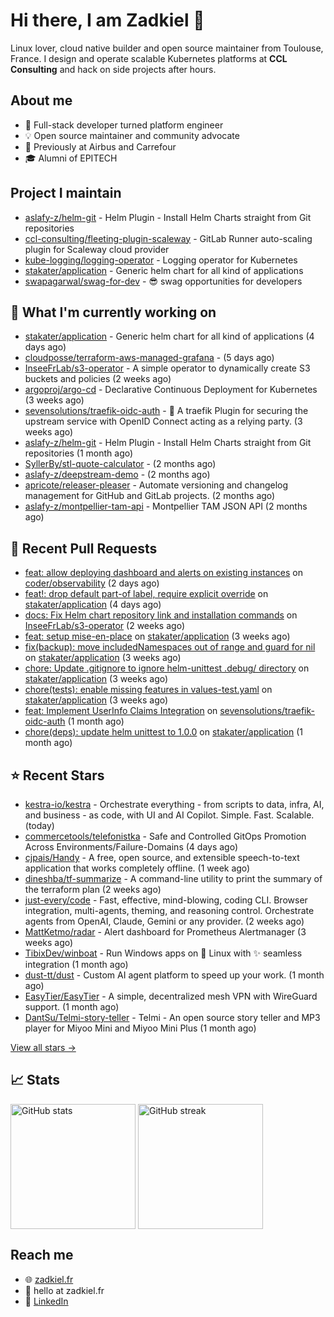 # Hi there, I am Zadkiel 👋

Linux lover, cloud native builder and open source maintainer from Toulouse, France. I design and operate scalable Kubernetes platforms at **CCL Consulting** and hack on side projects after hours.

## About me

* 💼 Full-stack developer turned platform engineer
* 💡 Open source maintainer and community advocate
* 🏢 Previously at Airbus and Carrefour
* 🎓 Alumni of EPITECH

## Project I maintain

- [aslafy-z/helm-git](https://github.com/aslafy-z/helm-git) - Helm Plugin - Install Helm Charts straight from Git repositories
- [ccl-consulting/fleeting-plugin-scaleway](https://gitlab.com/ccl-consulting/fleeting-plugin-scaleway) - GitLab Runner auto-scaling plugin for Scaleway cloud provider
- [kube-logging/logging-operator](https://github.com/kube-logging/logging-operator) - Logging operator for Kubernetes
- [stakater/application](https://github.com/stakater/application) - Generic helm chart for all kind of applications
- [swapagarwal/swag-for-dev](https://github.com/swapagarwal/swag-for-dev) - 😎 swag opportunities for developers

## 👷 What I'm currently working on


- [stakater/application](https://github.com/stakater/application) - Generic helm chart for all kind of applications (4 days ago)
- [cloudposse/terraform-aws-managed-grafana](https://github.com/cloudposse/terraform-aws-managed-grafana) -  (5 days ago)
- [InseeFrLab/s3-operator](https://github.com/InseeFrLab/s3-operator) - A simple operator to dynamically create S3 buckets and policies (2 weeks ago)
- [argoproj/argo-cd](https://github.com/argoproj/argo-cd) - Declarative Continuous Deployment for Kubernetes (3 weeks ago)
- [sevensolutions/traefik-oidc-auth](https://github.com/sevensolutions/traefik-oidc-auth) - 🧩 A traefik Plugin for securing the upstream service with OpenID Connect acting as a relying party. (3 weeks ago)
- [aslafy-z/helm-git](https://github.com/aslafy-z/helm-git) - Helm Plugin - Install Helm Charts straight from Git repositories (1 month ago)
- [SyllerBy/stl-quote-calculator](https://github.com/SyllerBy/stl-quote-calculator) -  (2 months ago)
- [aslafy-z/deepstream-demo](https://github.com/aslafy-z/deepstream-demo) -  (2 months ago)
- [apricote/releaser-pleaser](https://github.com/apricote/releaser-pleaser) - Automate versioning and changelog management for GitHub and GitLab projects. (2 months ago)
- [aslafy-z/montpellier-tam-api](https://github.com/aslafy-z/montpellier-tam-api) - Montpellier TAM JSON API (2 months ago)



## 🔨 Recent Pull Requests


- [feat: allow deploying dashboard and alerts on existing instances](https://github.com/coder/observability/pull/62) on [coder/observability](https://github.com/coder/observability) (2 days ago)
- [feat!: drop default part-of label, require explicit override](https://github.com/stakater/application/pull/455) on [stakater/application](https://github.com/stakater/application) (4 days ago)
- [docs: Fix Helm chart repository link and installation commands](https://github.com/InseeFrLab/s3-operator/pull/103) on [InseeFrLab/s3-operator](https://github.com/InseeFrLab/s3-operator) (2 weeks ago)
- [feat: setup mise-en-place](https://github.com/stakater/application/pull/450) on [stakater/application](https://github.com/stakater/application) (3 weeks ago)
- [fix(backup): move includedNamespaces out of range and guard for nil](https://github.com/stakater/application/pull/448) on [stakater/application](https://github.com/stakater/application) (3 weeks ago)
- [chore: Update .gitignore to ignore helm-unittest .debug/ directory](https://github.com/stakater/application/pull/447) on [stakater/application](https://github.com/stakater/application) (3 weeks ago)
- [chore(tests): enable missing features in values-test.yaml](https://github.com/stakater/application/pull/445) on [stakater/application](https://github.com/stakater/application) (3 weeks ago)
- [feat: Implement UserInfo Claims Integration](https://github.com/sevensolutions/traefik-oidc-auth/pull/206) on [sevensolutions/traefik-oidc-auth](https://github.com/sevensolutions/traefik-oidc-auth) (1 month ago)
- [chore(deps): update helm unittest to 1.0.0](https://github.com/stakater/application/pull/430) on [stakater/application](https://github.com/stakater/application) (1 month ago)

## ⭐ Recent Stars


- [kestra-io/kestra](https://github.com/kestra-io/kestra) - Orchestrate everything - from scripts to data, infra, AI, and business - as code, with UI and AI Copilot. Simple. Fast. Scalable. (today)
- [commercetools/telefonistka](https://github.com/commercetools/telefonistka) - Safe and Controlled GitOps Promotion Across Environments/Failure-Domains (4 days ago)
- [cjpais/Handy](https://github.com/cjpais/Handy) - A free, open source, and extensible speech-to-text application that works completely offline. (1 week ago)
- [dineshba/tf-summarize](https://github.com/dineshba/tf-summarize) - A command-line utility to print the summary of the terraform plan (2 weeks ago)
- [just-every/code](https://github.com/just-every/code) - Fast, effective, mind-blowing, coding CLI. Browser integration, multi-agents, theming, and reasoning control. Orchestrate agents from OpenAI, Claude, Gemini or any provider. (2 weeks ago)
- [MattKetmo/radar](https://github.com/MattKetmo/radar) - Alert dashboard for Prometheus Alertmanager (3 weeks ago)
- [TibixDev/winboat](https://github.com/TibixDev/winboat) - Run Windows apps on 🐧 Linux with ✨ seamless integration (1 month ago)
- [dust-tt/dust](https://github.com/dust-tt/dust) - Custom AI agent platform to speed up your work. (1 month ago)
- [EasyTier/EasyTier](https://github.com/EasyTier/EasyTier) - A simple, decentralized mesh VPN with WireGuard support. (1 month ago)
- [DantSu/Telmi-story-teller](https://github.com/DantSu/Telmi-story-teller) - Telmi - An open source story teller and MP3 player for Miyoo Mini and Miyoo Mini Plus (1 month ago)

[View all stars →](https://github.com/aslafy-z?tab=stars)

## 📈 Stats

<a href="#"><img height=200 align="center" src="https://github-readme-stats.vercel.app/api?username=aslafy-z&show_icons=true&count_private=true&hide_border=true&theme=transparent" alt="GitHub stats" /></a>
<a href="#"><img height=200 align="center" src="https://github-readme-streak-stats-eight.vercel.app/?user=aslafy-z&hide_border=true&theme=transparent" alt="GitHub streak" /></a>

## Reach me

* 🌐 [zadkiel.fr](https://zadkiel.fr)
* 💬 hello at zadkiel.fr
* 🤝 [LinkedIn](https://go.zadkiel.fr/linkedin)
